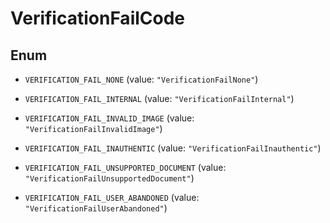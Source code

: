 

# VerificationFailCode

## Enum


* `VERIFICATION_FAIL_NONE` (value: `"VerificationFailNone"`)

* `VERIFICATION_FAIL_INTERNAL` (value: `"VerificationFailInternal"`)

* `VERIFICATION_FAIL_INVALID_IMAGE` (value: `"VerificationFailInvalidImage"`)

* `VERIFICATION_FAIL_INAUTHENTIC` (value: `"VerificationFailInauthentic"`)

* `VERIFICATION_FAIL_UNSUPPORTED_DOCUMENT` (value: `"VerificationFailUnsupportedDocument"`)

* `VERIFICATION_FAIL_USER_ABANDONED` (value: `"VerificationFailUserAbandoned"`)




